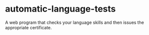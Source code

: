 # automatic-language-tests
A web program that checks your language skills and then issues the appropriate certificate.
